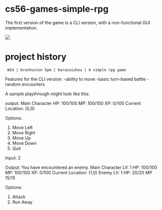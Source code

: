 cs56-games-simple-rpg
=====================

The first version of the game is a CLI version, with a non-functional GUI implementation.

![](http://i.imgur.com/rll8hnf.png)

project history
===============
```
 W14 | bronhuston 5pm | barasuishou | A simple rpg game
```

Features for the CLI version:
-ability to move
-basic turn-based battle
-random encounters

A sample playthrough might look like this:

output:
Main Character HP: 100/100 MP: 100/100 XP: 0/100
Current Location: (0,0)

Options:
1. Move Left
2. Move Right
3. Move Up
4. Move Down
5. Quit

Input:
2

Output:
You have encountered an enemy.
Main Character LV: 1 HP: 100/100 MP: 100/100 XP: 0/100
Current Location: (1,0)
Enemy LV: 1 HP: 20/20 MP 15/15

Options:
1. Attack
2. Run Away

